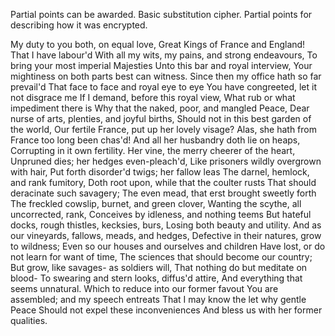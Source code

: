 Partial points can be awarded.  Basic substitution cipher.  Partial points for describing how it was encrypted.

My duty to you both, on equal love,
Great Kings of France and England! That I have labour'd
With all my wits, my pains, and strong endeavours,
To bring your most imperial Majesties
Unto this bar and royal interview,
Your mightiness on both parts best can witness.
Since then my office hath so far prevail'd
That face to face and royal eye to eye
You have congreeted, let it not disgrace me
If I demand, before this royal view,
What rub or what impediment there is
Why that the naked, poor, and mangled Peace,
Dear nurse of arts, plenties, and joyful births,
Should not in this best garden of the world,
Our fertile France, put up her lovely visage?
Alas, she hath from France too long been chas'd!
And all her husbandry doth lie on heaps,
Corrupting in it own fertility.
Her vine, the merry cheerer of the heart,
Unpruned dies; her hedges even-pleach'd,
Like prisoners wildly overgrown with hair,
Put forth disorder'd twigs; her fallow leas
The darnel, hemlock, and rank fumitory,
Doth root upon, while that the coulter rusts
That should deracinate such savagery;
The even mead, that erst brought sweetly forth
The freckled cowslip, burnet, and green clover,
Wanting the scythe, all uncorrected, rank,
Conceives by idleness, and nothing teems
But hateful docks, rough thistles, kecksies, burs,
Losing both beauty and utility.
And as our vineyards, fallows, meads, and hedges,
Defective in their natures, grow to wildness;
Even so our houses and ourselves and children
Have lost, or do not learn for want of time,
The sciences that should become our country;
But grow, like savages- as soldiers will,
That nothing do but meditate on blood-
To swearing and stern looks, diffus'd attire,
And everything that seems unnatural.
Which to reduce into our former favout
You are assembled; and my speech entreats
That I may know the let why gentle Peace
Should not expel these inconveniences
And bless us with her former qualities.